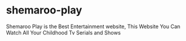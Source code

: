 # shemaroo-play
Shemaroo Play is the Best Entertainment website, This Website You Can Watch All Your Childhood Tv Serials and Shows
